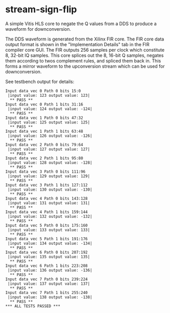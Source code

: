 # stream-sign-flip
A simple Vitis HLS core to negate the Q values from a DDS to produce a waveform for downconversion.

The DDS waveform is generated from the Xilinx FIR core. The FIR core data output format is shown in the "Implementation Details" tab in the FIR compiler core GUI. The FIR outputs 256 samples per clock which constitute 8, 32-bit IQ samples. This core splices out the 8, 16-bit Q samples, negates them according to twos complement rules, and spliced them back in. This forms a mirror waveform to the upconversion stream which can be used for downconversion.

See testbench output for details:
```
Input data vec 0 Path 0 bits 15:0
 |input value: 123 output value: 123| 
  ** PASS ** 
Input data vec 0 Path 1 bits 31:16
 |input value: 124 output value: -124| 
  ** PASS **
Input data vec 1 Path 0 bits 47:32
 |input value: 125 output value: 125| 
  ** PASS ** 
Input data vec 1 Path 1 bits 63:48
 |input value: 126 output value: -126| 
  ** PASS **
Input data vec 2 Path 0 bits 79:64
 |input value: 127 output value: 127| 
  ** PASS ** 
Input data vec 2 Path 1 bits 95:80
 |input value: 128 output value: -128| 
  ** PASS **
Input data vec 3 Path 0 bits 111:96
 |input value: 129 output value: 129| 
  ** PASS ** 
Input data vec 3 Path 1 bits 127:112
 |input value: 130 output value: -130| 
  ** PASS **
Input data vec 4 Path 0 bits 143:128
 |input value: 131 output value: 131| 
  ** PASS ** 
Input data vec 4 Path 1 bits 159:144
 |input value: 132 output value: -132| 
  ** PASS **
Input data vec 5 Path 0 bits 175:160
 |input value: 133 output value: 133| 
  ** PASS ** 
Input data vec 5 Path 1 bits 191:176
 |input value: 134 output value: -134| 
  ** PASS **
Input data vec 6 Path 0 bits 207:192
 |input value: 135 output value: 135| 
  ** PASS ** 
Input data vec 6 Path 1 bits 223:208
 |input value: 136 output value: -136| 
  ** PASS **
Input data vec 7 Path 0 bits 239:224
 |input value: 137 output value: 137| 
  ** PASS ** 
Input data vec 7 Path 1 bits 255:240
 |input value: 138 output value: -138| 
  ** PASS **
*** ALL TESTS PASSED ***
```
